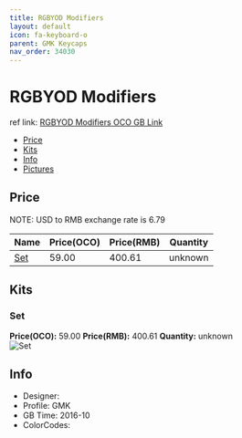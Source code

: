 ```yaml
---
title: RGBYOD Modifiers
layout: default
icon: fa-keyboard-o
parent: GMK Keycaps
nav_order: 34030
---
```


# RGBYOD Modifiers

ref link: [RGBYOD Modifiers OCO GB Link](https://www.originativeco.com/products/rgbyod-modifiers)

* [Price](#price)
* [Kits](#kits)
* [Info](#info)
* [Pictures](#pictures)


## Price  
NOTE: USD to RMB exchange rate is 6.79

| Name          | Price(OCO)    |  Price(RMB) | Quantity |
| ------------- | ------------ |  ---------- | -------- |
|[Set](#set)|59.00|400.61|unknown|


## Kits
### Set
**Price(OCO):** 59.00    **Price(RMB):** 400.61    **Quantity:** unknown  
<img src="{{ 'assets/images/gmk-keycaps/rgbyodmodifiers/kits_pics/set.jpg' | relative_url }}" alt="Set" class="image featured">


## Info
* Designer: 
* Profile: GMK 
* GB Time: 2016-10
* ColorCodes:  
